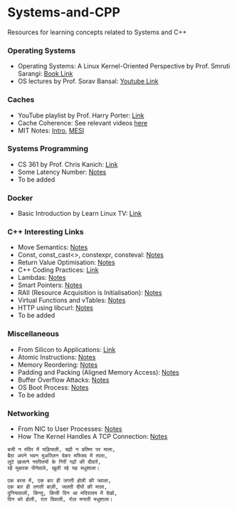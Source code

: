 # Systems-and-CPP
Resources for learning concepts related to Systems and C++

### Operating Systems
- Operating Systems: A Linux Kernel-Oriented Perspective by Prof. Smruti Sarangi:
[Book Link](https://www.cse.iitd.ac.in/~srsarangi/osbook/index.html)
- OS lectures by Prof. Sorav Bansal: [Youtube Link](https://www.youtube.com/playlist?list=PLf3ZkSCyj1tdCS2oCYACXO6x-VKpDIMB6)

### Caches
- YouTube playlist by Prof. Harry Porter: [Link](https://www.youtube.com/playlist?list=PLbtzT1TYeoMgJ4NcWFuXpnF24fsiaOdGq)
- Cache Coherence: See relevant videos [here](https://www.youtube.com/watch?v=ISaYWm8T8n4&list=PLUl4u3cNGP62WVs95MNq3dQBqY2vGOtQ2&index=170)
- MIT Notes: [Intro](https://ocw.mit.edu/courses/6-004-computation-structures-spring-2017/pages/c14/c14s1/#17), [MESI](https://ocw.mit.edu/courses/6-004-computation-structures-spring-2017/pages/c21/c21s1/#18)

### Systems Programming
- CS 361 by Prof. Chris Kanich: [Link](https://www.youtube.com/playlist?list=PLhy9gU5W1fvUND_5mdpbNVHC1WCIaABbP)
- Some Latency Number: [Notes](notes/latency_numbers.md)
- To be added

### Docker 
- Basic Introduction by Learn Linux TV: [Link](https://www.youtube.com/playlist?list=PLT98CRl2KxKECHltRib03tG8pyKEzwf9t)

### C++ Interesting Links
- Move Semantics: [Notes](notes/move_semantics.md)
- Const, const_cast<>, constexpr, consteval: [Notes](notes/const_constexpr.md)
- Return Value Optimisation: [Notes](notes/rvo.md)
- C++ Coding Practices: [Link](https://micro-os-plus.github.io/develop/sutter-101/)
- Lambdas: [Notes](notes/lambdas.md)
- Smart Pointers: [Notes](notes/smart_pointers.md)
- RAII (Resource Acquisition is Initialisation): [Notes](notes/RAII.md)
- Virtual Functions and vTables: [Notes](notes/virtual_functions.md)
- HTTP using libcurl: [Notes](notes/http.md)
- To be added

### Miscellaneous
- From Silicon to Applications: [Link](https://youtu.be/5f3NJnvnk7k?si=zVW5JZbXZz8X74XI)
- Atomic Instructions: [Notes](notes/atomic_instructions.md)
- Memory Reordering: [Notes](notes/memory_reordering.md)
- Padding and Packing (Aligned Memory Access): [Notes](notes/padding_packing.md) 
- Buffer Overflow Attacks: [Notes](notes/buffer_overflow.md)
- OS Boot Process: [Notes](notes/os_booting.md)
- To be added

### Networking
- From NIC to User Processes: [Notes](notes/packet_handling.md)
- How The Kernel Handles A TCP Connection: [Notes](notes/linux_tcp.md)

```
बजी न मंदिर में घड़ियाली, चढ़ी न प्रतिमा पर माला,
बैठा अपने भवन मुअज्ज़िन देकर मस्जिद में ताला,
लुटे ख़जाने नरपितयों के गिरीं गढ़ों की दीवारें,
रहें मुबारक पीनेवाले, खुली रहे यह मधुशाला।

एक बरस में, एक बार ही जगती होली की ज्वाला,
एक बार ही लगती बाज़ी, जलती दीपों की माला,
दुनियावालों, किन्तु, किसी दिन आ मदिरालय में देखो,
दिन को होली, रात दिवाली, रोज़ मनाती मधुशाला।
```
